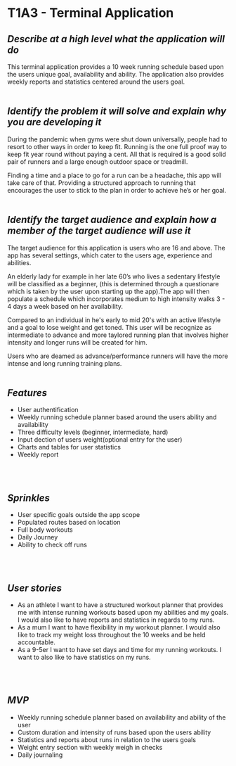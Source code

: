 # T1A3 - Terminal Application

## _Describe at a high level what the application will do_

This terminal application provides a 10 week running schedule based upon the users unique goal, availability and ability. The application also provides weekly reports and statistics centered around the users goal.
<br>
<br>

## _Identify the problem it will solve and explain why you are developing it_

During the pandemic when gyms were shut down universally, people had to resort to other ways in order to keep fit. Running is the one full proof way to keep fit year round without paying a cent. All that is required is a good solid pair of runners and a large enough outdoor space or treadmill. 

Finding a time and a place to go for a run can be a headache, this app will take care of that. Providing a structured approach to running that encourages the user to stick to the plan in order to achieve he’s or her goal.
<br>
<br>

## _Identify the target audience and explain how a member of the target audience will use it_

The target audience for this application is users who are 16 and above. The app has several settings, which cater to the users age, experience and abilities. 

An elderly lady for example in her late 60’s who lives a sedentary lifestyle will be classified as a beginner, (this is determined through a questionare which is taken by the user upon starting up the app).The app will then populate a schedule which incorporates medium to high intensity walks 3 - 4 days a week based on her availability.

Compared to an individual in he's early to mid 20's with an active lifestyle and a goal to lose weight and get toned. This user will be recognize as intermediate to advance and more taylored running plan that involves higher intensity and longer runs will be created for him.

Users who are deamed as advance/performance runners will have the more intense and long running training plans.
<br>
<br>

## _Features_

- User authentification
- Weekly running schedule planner based around the users ability and availability
- Three difficulty levels (beginner, intermediate, hard)
- Input dection of users weight(optional entry for the user)
- Charts and tables for user statistics
- Weekly report 
<br>
<br>

## _Sprinkles_

- User specific goals outside the app scope
- Populated routes based on location
- Full body workouts
- Daily Journey 
- Ability to check off runs 
<br>
<br>

## _User stories_
- As an athlete I want to have a structured workout planner that provides me with intense running workouts based upon my abilities and my goals. I would also like to have reports and statistics in regards to my runs.
- As a mum I want to have flexibility in my workout planner. I would also like to track my weight loss throughout the 10 weeks and be held accountable.
- As a 9-5er I want to have set days and time for my running workouts. I want to also like to have statistics on my runs.
<br>
<br>

## _MVP_

- Weekly running schedule planner based on availability and ability of the user
- Custom duration and intensity of runs based upon the users ability
- Statistics and reports about runs in relation to the users goals
- Weight entry section with weekly weigh in checks 
- Daily journaling
 



